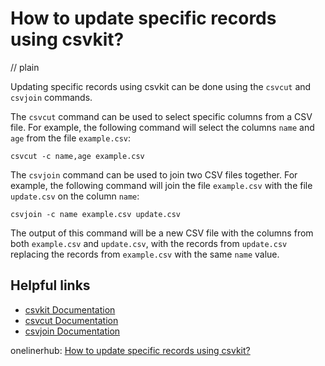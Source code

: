 # How to update specific records using csvkit?
// plain

Updating specific records using csvkit can be done using the `csvcut` and `csvjoin` commands.

The `csvcut` command can be used to select specific columns from a CSV file. For example, the following command will select the columns `name` and `age` from the file `example.csv`:

```
csvcut -c name,age example.csv
```

The `csvjoin` command can be used to join two CSV files together. For example, the following command will join the file `example.csv` with the file `update.csv` on the column `name`:

```
csvjoin -c name example.csv update.csv
```

The output of this command will be a new CSV file with the columns from both `example.csv` and `update.csv`, with the records from `update.csv` replacing the records from `example.csv` with the same `name` value.

## Helpful links
- [csvkit Documentation](https://csvkit.readthedocs.io/en/latest/)
- [csvcut Documentation](https://csvkit.readthedocs.io/en/latest/scripts/csvcut.html)
- [csvjoin Documentation](https://csvkit.readthedocs.io/en/latest/scripts/csvjoin.html)

onelinerhub: [How to update specific records using csvkit?](https://onelinerhub.com/csvkit/how-to-update-specific-records-using-csvkit)